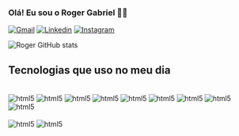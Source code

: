 ### Olá! Eu sou o Roger Gabriel 👋🏽

[![Gmail](https://img.shields.io/badge/Gmail-D14836?style=for-the-badge&logo=gmail&logoColor=white)](mailto:jesusrogercosta2004@gmail.com)
[![Linkedin](https://img.shields.io/badge/LinkedIn-0077B5?style=for-the-badge&logo=linkedin&logoColor=white)](https://www.linkedin.com/in/rogergabrielinformatica)
[![Instagram](https://img.shields.io/badge/Instagram-E4405F?style=for-the-badge&logo=instagram&logoColor=white)](https://www.instagram.com/jesusroger_c?r=nametag)

![Roger GitHub stats](https://github-readme-stats.vercel.app/api?username=JesusRoger-c&show_icons=true&theme=radical)

## Tecnologias que uso no meu dia
<div style="display: inline_block"><br/>
<img align="center" alt="html5" src="https://img.shields.io/badge/HTML5-E34F26?style=for-the-badge&logo=html5&logoColor=white">
<img align="center" alt="html5" src="https://img.shields.io/badge/CSS3-1572B6?style=for-the-badge&logo=css3&logoColor=white">
<img align="center" alt="html5" src="https://img.shields.io/badge/Java-ED8B00?style=for-the-badge&logo=openjdk&logoColor=white">
<img align="center" alt="html5" src="https://img.shields.io/badge/JavaScript-F7DF1E?style=for-the-badge&logo=javascript&logoColor=black">
<img align="center" alt="html5" src="https://img.shields.io/badge/C%23-239120?style=for-the-badge&logo=c-sharp&logoColor=white">
<img align="center" alt="html5" src="https://img.shields.io/badge/Oracle-F80000?style=for-the-badge&logo=oracle&logoColor=black">
<img align="center" alt="html5" src="https://img.shields.io/badge/Canva-%2300C4CC.svg?&style=for-the-badge&logo=Canva&logoColor=white">
<img align="center" alt="html5" src="https://img.shields.io/badge/Eclipse-2C2255?style=for-the-badge&logo=eclipse&logoColor=white">
<img align="center" alt="html5" src="https://img.shields.io/badge/replit-667881?style=for-the-badge&logo=replit&logoColor=white"></br>
</div>
<div style="display: inline_block"></br>
<img align="center" alt="html5" src="https://img.shields.io/badge/Visual_Studio_Code-0078D4?style=for-the-badge&logo=visual%20studio%20code&logoColor=white">
<img align="center" alt="html5" src="https://img.shields.io/badge/GIT-E44C30?style=for-the-badge&logo=git&logoColor=white">
</div>

